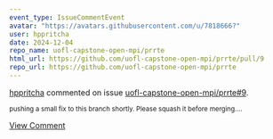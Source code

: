 ```yaml
---
event_type: IssueCommentEvent
avatar: "https://avatars.githubusercontent.com/u/7818666?"
user: hppritcha
date: 2024-12-04
repo_name: uofl-capstone-open-mpi/prrte
html_url: https://github.com/uofl-capstone-open-mpi/prrte/pull/9
repo_url: https://github.com/uofl-capstone-open-mpi/prrte
---
```


<a href='https://github.com/hppritcha' target='_blank'>hppritcha</a> commented on issue <a href='https://github.com/uofl-capstone-open-mpi/prrte/pull/9' target='_blank'>uofl-capstone-open-mpi/prrte#9</a>.

<small>pushing a small fix to this branch shortly.  Please squash it before merging....</small>

<a href='https://github.com/uofl-capstone-open-mpi/prrte/pull/9' target='_blank'>View Comment</a>